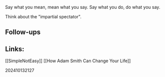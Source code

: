 Say what you mean, mean what you say.
Say what you do, do what you say.

Think about the "impartial spectator".

## Follow-ups


## Links: 

[[SimpleNotEasy]]
[[How Adam Smith Can Change Your Life]]

202410132127

